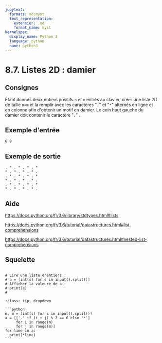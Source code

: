 ```yaml
---
jupytext:
  formats: md:myst
  text_representation:
    extension: .md
    format_name: myst
kernelspec:
  display_name: Python 3
  language: python
  name: python3
---
```


# 8.7. Listes 2D : damier

## Consignes

Étant donnés deux entiers positifs `n` et `m` entrés au clavier, créer une liste 2D de taille `n×m` et la remplir avec les caractères "`.`" et "`*`" alternés en ligne et en colonne afin d'obtenir un motif en damier. Le coin haut gauche du damier doit contenir le caractère "`.`" .

## Exemple d'entrée

```
6 8
```

## Exemple de sortie

```
. * . * . * . *
* . * . * . * .
. * . * . * . *
* . * . * . * .
. * . * . * . *
* . * . * . * .
```

## Aide

https://docs.python.org/fr/3.6/library/stdtypes.html#lists

https://docs.python.org/fr/3.6/tutorial/datastructures.html#list-comprehensions

https://docs.python.org/fr/3.6/tutorial/datastructures.html#nested-list-comprehensions

## Squelette

```{code-cell} ipython3

# Lire une liste d'entiers :
# a = [int(s) for s in input().split()]
# Afficher la valeure de a :
# print(a)
# 
```

````{admonition} Cliquez ici pour voir la solution
:class: tip, dropdown

```python
n, m = [int(s) for s in input().split()]
a = [['.' if (i + j) % 2 == 0 else '*']
     for i in range(n)
     for j in range(m)]
for line in a:
  print(*line)
```
````

